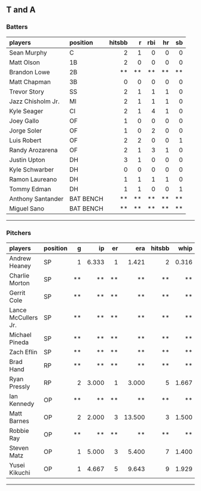 ## T and A

### Batters

 
|players           |position  | hitsbb|  r| rbi| hr| sb| 
|:-----------------|:---------|------:|--:|---:|--:|--:| 
|Sean Murphy       |C         |      2|  1|   0|  0|  0| 
|Matt Olson        |1B        |      2|  0|   0|  0|  0| 
|Brandon Lowe      |2B        |     **| **|  **| **| **| 
|Matt Chapman      |3B        |      0|  0|   0|  0|  0| 
|Trevor Story      |SS        |      2|  1|   1|  1|  0| 
|Jazz Chisholm Jr. |MI        |      2|  1|   1|  1|  0| 
|Kyle Seager       |CI        |      2|  1|   4|  1|  0| 
|Joey Gallo        |OF        |      1|  0|   0|  0|  0| 
|Jorge Soler       |OF        |      1|  0|   2|  0|  0| 
|Luis Robert       |OF        |      2|  2|   0|  0|  1| 
|Randy Arozarena   |OF        |      2|  1|   3|  1|  0| 
|Justin Upton      |DH        |      3|  1|   0|  0|  0| 
|Kyle Schwarber    |DH        |      0|  0|   0|  0|  0| 
|Ramon Laureano    |DH        |      1|  1|   1|  1|  0| 
|Tommy Edman       |DH        |      1|  1|   0|  0|  1| 
|Anthony Santander |BAT BENCH |     **| **|  **| **| **| 
|Miguel Sano       |BAT BENCH |     **| **|  **| **| **| 


* * *

### Pitchers

 
|players             |position |  g|    ip| er|    era| hitsbb|  whip| so|  w| sv| 
|:-------------------|:--------|--:|-----:|--:|------:|------:|-----:|--:|--:|--:| 
|Andrew Heaney       |SP       |  1| 6.333|  1|  1.421|      2| 0.316| 10|  0|  0| 
|Charlie Morton      |SP       | **|    **| **|     **|     **|    **| **| **| **| 
|Gerrit Cole         |SP       | **|    **| **|     **|     **|    **| **| **| **| 
|Lance McCullers Jr. |SP       | **|    **| **|     **|     **|    **| **| **| **| 
|Michael Pineda      |SP       | **|    **| **|     **|     **|    **| **| **| **| 
|Zach Eflin          |SP       | **|    **| **|     **|     **|    **| **| **| **| 
|Brad Hand           |RP       | **|    **| **|     **|     **|    **| **| **| **| 
|Ryan Pressly        |RP       |  2| 3.000|  1|  3.000|      5| 1.667|  5|  1|  0| 
|Ian Kennedy         |OP       | **|    **| **|     **|     **|    **| **| **| **| 
|Matt Barnes         |OP       |  2| 2.000|  3| 13.500|      3| 1.500|  2|  0|  0| 
|Robbie Ray          |OP       | **|    **| **|     **|     **|    **| **| **| **| 
|Steven Matz         |OP       |  1| 5.000|  3|  5.400|      7| 1.400|  7|  1|  0| 
|Yusei Kikuchi       |OP       |  1| 4.667|  5|  9.643|      9| 1.929|  1|  0|  0| 


* * *


